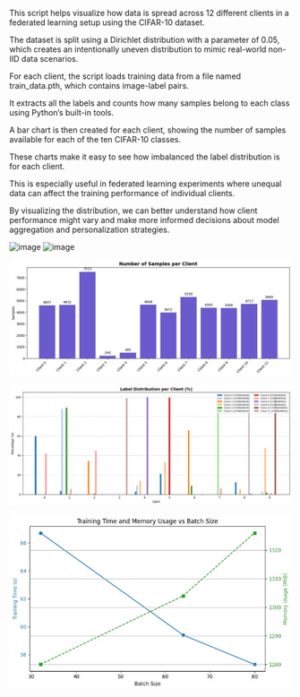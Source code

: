 This script helps visualize how data is spread across 12 different clients in a federated learning setup using the CIFAR-10 dataset.

The dataset is split using a Dirichlet distribution with a parameter of 0.05, which creates an intentionally uneven distribution to mimic real-world non-IID data scenarios.

For each client, the script loads training data from a file named train_data.pth, which contains image-label pairs.

It extracts all the labels and counts how many samples belong to each class using Python’s built-in tools.

A bar chart is then created for each client, showing the number of samples available for each of the ten CIFAR-10 classes.

These charts make it easy to see how imbalanced the label distribution is for each client.

This is especially useful in federated learning experiments where unequal data can affect the training performance of individual clients.

By visualizing the distribution, we can better understand how client performance might vary and make more informed decisions about model aggregation and personalization strategies.






![image](https://github.com/user-attachments/assets/0bc14d2c-9cf8-4db2-b9bb-d95879e1113d)
![image](https://github.com/user-attachments/assets/1a3800ac-1d40-4222-9a88-a4dedca846d9)


![image](https://github.com/Hareesshwar1/Kernel_crew_Federatedlearning/blob/main/images/NumberOfSamplesPerClient.jpeg)


![image](https://github.com/Hareesshwar1/Kernel_crew_Federatedlearning/blob/main/images/ClientLevelDistributionPerClient.jpeg)



![image](https://github.com/Hareesshwar1/Kernel_crew_Federatedlearning/blob/main/images/TT_MUvsBS.jpeg)
